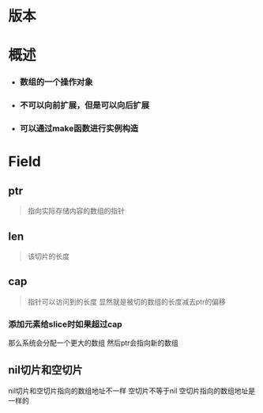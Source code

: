 # 版本
# 概述
* ### 数组的一个操作对象
* ### 不可以向前扩展，但是可以向后扩展
* ### 可以通过make函数进行实例构造

# Field
## ptr
>指向实际存储内容的数组的指针

## len
>该切片的长度

## cap
> 指针可以访问到的长度
显然就是被切的数组的长度减去ptr的偏移
### 添加元素给slice时如果超过cap
那么系统会分配一个更大的数组
然后ptr会指向新的数组

## nil切片和空切片
nil切片和空切片指向的数组地址不一样
空切片不等于nil
空切片指向的数组地址是一样的
